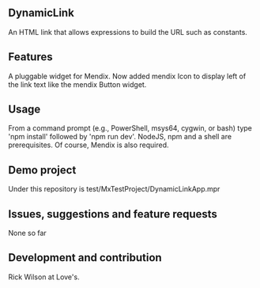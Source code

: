 ## DynamicLink
An HTML link that allows expressions to build the URL such as constants.

## Features
A pluggable widget for Mendix.  Now added mendix Icon to display left of the link text like the mendix Button widget.

## Usage
From a command prompt (e.g., PowerShell, msys64, cygwin, or bash) type 'npm install' followed by 'npm run dev'.
NodeJS, npm and a shell are prerequisites.  Of course, Mendix is also required.

## Demo project
Under this repository is test/MxTestProject/DynamicLinkApp.mpr

## Issues, suggestions and feature requests
None so far

## Development and contribution
Rick Wilson at Love's.
